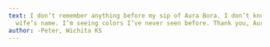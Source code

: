 ```yaml
---
text: I don’t remember anything before my sip of Aura Bora. I don’t know my
  wife’s name. I’m seeing colors I’ve never seen before. Thank you, Aura Bora.
author: -Peter, Wichita KS
---
```

